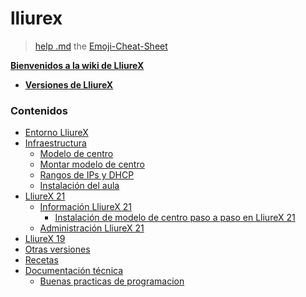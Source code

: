 # lliurex

> [help .md](https://docs.github.com/es/get-started/writing-on-github/getting-started-with-writing-and-formatting-on-github/basic-writing-and-formatting-syntax)
> the [Emoji-Cheat-Sheet](https://github.com/ikatyang/emoji-cheat-sheet/blob/master/README.md)

[**Bienvenidos a la wiki de LliureX**](https://wiki.edu.gva.es/lliurex/tiki-index.php)

- [**Versiones de LliureX**](https://wiki.edu.gva.es/lliurex/tiki-index.php?page=Versiones+de+LliureX&highlight=ligero)

### Contenidos
- [Entorno LliureX](https://wiki.edu.gva.es/lliurex/tiki-index.php?page=Entorno+LliureX&structure=Documentaci%C3%B3n&page_ref_id=511)
- [Infraestructura](https://wiki.edu.gva.es/lliurex/tiki-index.php?page=Infraestructura&structure=Documentaci%C3%B3n&page_ref_id=518)
  - [Modelo de centro](https://wiki.edu.gva.es/lliurex/tiki-index.php?page=Modelo+de+centro&structure=Documentaci%C3%B3n&page_ref_id=760)
  - [Montar modelo de centro](https://wiki.edu.gva.es/lliurex/tiki-index.php?page=Montar+modelo+de+centro&structure=Documentaci%C3%B3n&page_ref_id=761)
  - [Rangos de IPs y DHCP](https://wiki.edu.gva.es/lliurex/tiki-index.php?page=Rangos+de+IPs+y+DHCP&structure=Documentaci%C3%B3n&page_ref_id=522)
  - [Instalación del aula](https://wiki.edu.gva.es/lliurex/tiki-index.php?page=Instalaci%C3%B3n+del+aula&structure=Documentaci%C3%B3n&page_ref_id=523)
- [LliureX 21](https://wiki.edu.gva.es/lliurex/tiki-index.php?page=LliureX+21.&structure=Documentaci%C3%B3&page_ref_id=972)
  - [Información LliureX 21](https://wiki.edu.gva.es/lliurex/tiki-index.php?page=Informaci%C3%B3n+LliureX+21&structure=LliureX21&page_ref_id=973)
    - [Instalación de modelo de centro paso a paso en LliureX 21](https://wiki.edu.gva.es/lliurex/tiki-index.php?page=Instalaci%C3%B3n+de+modelo+de+centro+paso+a+paso+en+LliureX++21&structure=Documentaci%C3%B3n&page_ref_id=1104)
  - [Administración LliureX 21](https://wiki.edu.gva.es/lliurex/tiki-index.php?page=Administraci%C3%B3n+LliureX+21&structure=LliureX21&page_ref_id=982) 
- [LliureX 19](https://wiki.edu.gva.es/lliurex/tiki-index.php?page=LliureX19.&structure=Documentaci%C3%B3&page_ref_id=524)
- [Otras versiones](https://wiki.edu.gva.es/lliurex/tiki-index.php?page=Otras+versiones&structure=Documentaci%C3%B3n&page_ref_id=762)
- [Recetas](https://wiki.edu.gva.es/lliurex/tiki-index.php?page=Recetas&structure=Documentaci%C3%B3n&page_ref_id=722)
- [Documentación técnica](https://wiki.edu.gva.es/lliurex/tiki-index.php?page=Documentaci%C3%B3n+t%C3%A9cnica&structure=Documentaci%C3%B3n&page_ref_id=753)
  - [Buenas practicas de programacion](https://wiki.edu.gva.es/lliurex/tiki-index.php?page=Buenas+practicas+de+programacion&structure=Documentaci%C3%B3n&page_ref_id=754)
 
